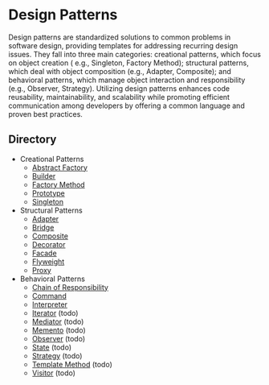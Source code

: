 # Design Patterns

Design patterns are standardized solutions to common problems in software design, providing templates for addressing
recurring design issues. They fall into three main categories: creational patterns, which focus on object creation (
e.g., Singleton, Factory Method); structural patterns, which deal with object composition (e.g., Adapter, Composite);
and behavioral patterns, which manage object interaction and responsibility (e.g., Observer, Strategy). Utilizing design
patterns enhances code reusability, maintainability, and scalability while promoting efficient communication among
developers by offering a common language and proven best practices.

## Directory

- Creational Patterns
    - [Abstract Factory](./abstract-factory)
    - [Builder](./builder)
    - [Factory Method](./factory-method)
    - [Prototype](./prototype)
    - [Singleton](./singleton)
- Structural Patterns
    - [Adapter](./adapter)
    - [Bridge](./bridge)
    - [Composite](./composite)
    - [Decorator](./decorator)
    - [Facade](./facade)
    - [Flyweight](./flyweight)
    - [Proxy](./proxy)
- Behavioral Patterns
    - [Chain of Responsibility](./chain-of-responsibility)
    - [Command](./command)
    - [Interpreter](./interpreter)
    - [Iterator](./iterator) (todo)
    - [Mediator](./mediator) (todo)
    - [Memento](./memento) (todo)
    - [Observer](./observer) (todo)
    - [State](./state) (todo)
    - [Strategy](./strategy) (todo)
    - [Template Method](./template-method) (todo)
    - [Visitor](./visitor) (todo)
